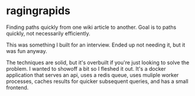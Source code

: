 # ragingrapids

Finding paths quickly from one wiki article to another. Goal is to paths quickly, not necessarily efficiently.

This was something I built for an interview. Ended up not needing it, but it was fun anyway.

The techniques are solid, but it's overbuilt if you're just looking to solve the problem. I wanted to showoff a bit so I fleshed it out. It's a docker application that serves an api, uses a redis queue, uses muliple worker processes, caches results for quicker subsequent queries, and has a small frontend.
